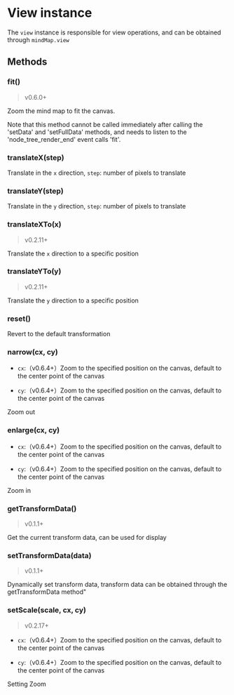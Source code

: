 # View instance

The `view` instance is responsible for view operations, and can be obtained
through `mindMap.view`

## Methods

### fit()

> v0.6.0+

Zoom the mind map to fit the canvas.

Note that this method cannot be called immediately after calling the 'setData' and 'setFullData' methods, and needs to listen to the 'node_tree_render_end' event calls 'fit'.

### translateX(step)

Translate in the `x` direction, `step`: number of pixels to translate

### translateY(step)

Translate in the `y` direction, `step`: number of pixels to translate

### translateXTo(x)

> v0.2.11+

Translate the `x` direction to a specific position

### translateYTo(y)

> v0.2.11+

Translate the `y` direction to a specific position

### reset()

Revert to the default transformation

### narrow(cx, cy)

- `cx`:（v0.6.4+）Zoom to the specified position on the canvas, default to the center point of the canvas

- `cy`:（v0.6.4+）Zoom to the specified position on the canvas, default to the center point of the canvas

Zoom out

### enlarge(cx, cy)

- `cx`:（v0.6.4+）Zoom to the specified position on the canvas, default to the center point of the canvas

- `cy`:（v0.6.4+）Zoom to the specified position on the canvas, default to the center point of the canvas

Zoom in

### getTransformData()

> v0.1.1+

Get the current transform data, can be used for display

### setTransformData(data)

> v0.1.1+

Dynamically set transform data, transform data can be obtained through the
getTransformData method"

### setScale(scale, cx, cy)

> v0.2.17+

- `cx`:（v0.6.4+）Zoom to the specified position on the canvas, default to the center point of the canvas

- `cy`:（v0.6.4+）Zoom to the specified position on the canvas, default to the center point of the canvas

Setting Zoom